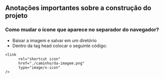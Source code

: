 ## Anotações importantes sobre a construção do projeto

### Como mudar o ícone que aparece no separador do navegador?

- Baixar a imagem e salvar em um diretório
- Dentro da tag head colocar o seguinte código:

```
<link
      rel="shortcut icon"
      href="./caminho/da-imagem.png" 
      type="image/x-icon"
/>
```

